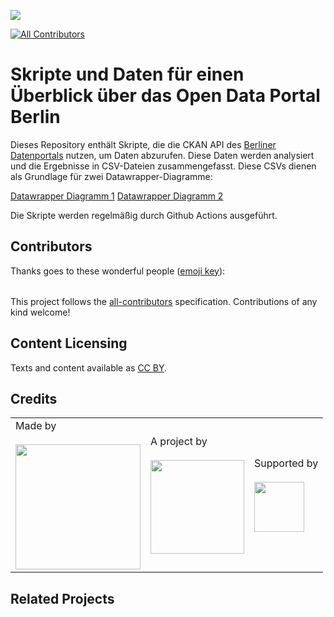 ![](https://img.shields.io/badge/Built%20with%20%E2%9D%A4%EF%B8%8F-at%20Technologiestiftung%20Berlin-blue)

<!-- ALL-CONTRIBUTORS-BADGE:START - Do not remove or modify this section -->

[![All Contributors](https://img.shields.io/badge/all_contributors-0-orange.svg?style=flat-square)](#contributors-)

<!-- ALL-CONTRIBUTORS-BADGE:END -->

# Skripte und Daten für einen Überblick über das Open Data Portal Berlin

Dieses Repository enthält Skripte, die die CKAN API des [Berliner Datenportals](https://daten.berlin.de/) nutzen, um Daten abzurufen. Diese Daten werden analysiert und die Ergebnisse in CSV-Dateien zusammengefasst. Diese CSVs dienen als Grundlage für zwei Datawrapper-Diagramme:

[Datawrapper Diagramm 1](https://www.datawrapper.de/_/ZgWJU/)
[Datawrapper Diagramm 2](https://www.datawrapper.de/_/Rij6z/)

Die Skripte werden regelmäßig durch Github Actions ausgeführt.

## Contributors

Thanks goes to these wonderful people ([emoji key](https://allcontributors.org/docs/en/emoji-key)):

<!-- ALL-CONTRIBUTORS-LIST:START - Do not remove or modify this section -->
<!-- prettier-ignore-start -->
<!-- markdownlint-disable -->
<table>
  <tr>
  </tr>
</table>

<!-- markdownlint-restore -->
<!-- prettier-ignore-end -->

<!-- ALL-CONTRIBUTORS-LIST:END -->

This project follows the [all-contributors](https://github.com/all-contributors/all-contributors) specification. Contributions of any kind welcome!

## Content Licensing

Texts and content available as [CC BY](https://creativecommons.org/licenses/by/3.0/de/).

## Credits

<table>
  <tr>
    <td>
      Made by <a href="https://citylab-berlin.org/de/start/">
        <br />
        <br />
        <img width="200" src="https://logos.citylab-berlin.org/logo-citylab-berlin.svg" />
      </a>
    </td>
    <td>
      A project by <a href="https://www.technologiestiftung-berlin.de/">
        <br />
        <br />
        <img width="150" src="https://logos.citylab-berlin.org/logo-technologiestiftung-berlin-de.svg" />
      </a>
    </td>
    <td>
      Supported by <a href="https://www.berlin.de/rbmskzl/">
        <br />
        <br />
        <img width="80" src="https://logos.citylab-berlin.org/logo-berlin-senatskanzelei-de.svg" />
      </a>
    </td>
  </tr>
</table>

## Related Projects
